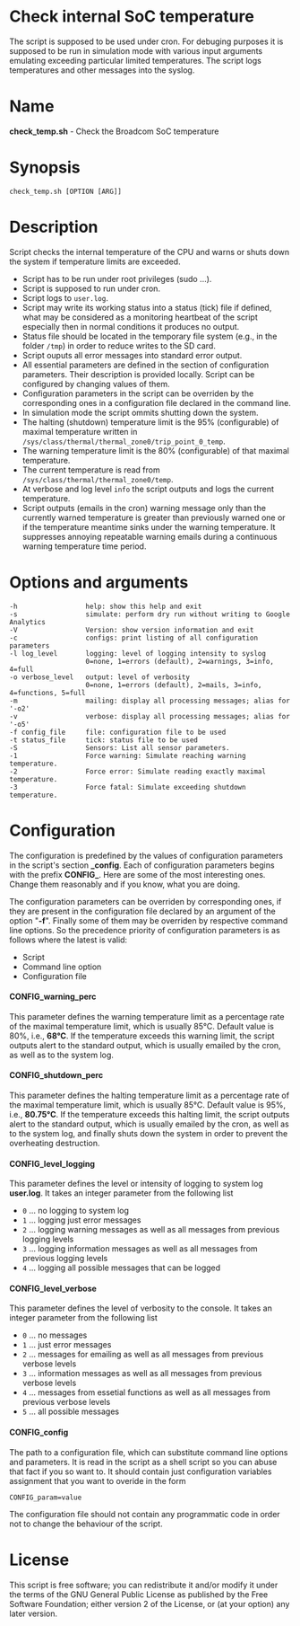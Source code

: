 Check internal SoC temperature
=====
The script is supposed to be used under cron. For debuging purposes
it is supposed to be run in simulation mode with various input arguments
emulating exceeding particular limited temperatures.
The script logs temperatures and other messages into the syslog.

Name
=====
**check_temp.sh** - Check the Broadcom SoC temperature

Synopsis
=====
    check_temp.sh [OPTION [ARG]]

Description
=====
Script checks the internal temperature of the CPU and warns or shuts down the system
if temperature limits are exceeded.

- Script has to be run under root privileges (sudo ...).
- Script is supposed to run under cron.
- Script logs to `user.log`.
- Script may write its working status into a status (tick) file if defined, what may
  be considered as a monitoring heartbeat of the script especially then in normal conditions
  it produces no output.
- Status file should be located in the temporary file system (e.g., in the folder `/tmp`)
  in order to reduce writes to the SD card. 
- Script ouputs all error messages into standard error output.
- All essential parameters are defined in the section of configuration parameters.
  Their description is provided locally. Script can be configured by changing values of them.
- Configuration parameters in the script can be overriden by the corresponding ones
  in a configuration file declared in the command line.
- In simulation mode the script ommits shutting down the system.
- The halting (shutdown) temperature limit is the 95% (configurable)
  of maximal temperature written in
  `/sys/class/thermal/thermal_zone0/trip_point_0_temp`. 
- The warning temperature limit is the 80% (configurable) of that maximal temperature.
- The current temperature is read from `/sys/class/thermal/thermal_zone0/temp`.
- At verbose and log level `info` the script outputs and logs the current temperature.
- Script outputs (emails in the cron) warning message only than the currently warned temperature
  is greater than previously warned one or if the temperature meantime sinks under the warning temperature.
  It suppresses annoying repeatable warning emails during a continuous warning temperature time period. 

Options and arguments
=====
    -h                 help: show this help and exit
    -s                 simulate: perform dry run without writing to Google Analytics
    -V                 Version: show version information and exit
    -c                 configs: print listing of all configuration parameters
    -l log_level       logging: level of logging intensity to syslog
                       0=none, 1=errors (default), 2=warnings, 3=info, 4=full
    -o verbose_level   output: level of verbosity
                       0=none, 1=errors (default), 2=mails, 3=info, 4=functions, 5=full
    -m                 mailing: display all processing messages; alias for '-o2'
    -v                 verbose: display all processing messages; alias for '-o5'
    -f config_file     file: configuration file to be used
    -t status_file     tick: status file to be used
    -S                 Sensors: List all sensor parameters.
    -1                 Force warning: Simulate reaching warning temperature.
    -2                 Force error: Simulate reading exactly maximal temperature.
    -3                 Force fatal: Simulate exceeding shutdown temperature.

Configuration
=====
The configuration is predefined by the values of configuration parameters in the script's
section **\_config**. Each of configuration parameters begins with the prefix **CONFIG\_**.
Here are some of the most interesting ones. Change them reasonably and if you know, what
you are doing.

The configuration parameters can be overriden by corresponding ones, if they are present
in the configuration file declared by an argument of the option "**-f**". Finally some of them
may be overriden by respective command line options. So the precedence priority
of configuration parameters is as follows where the latest is valid:

- Script
- Command line option
- Configuration file

#### CONFIG\_warning_perc
This parameter defines the warning temperature limit as a percentage rate of the maximal
temperature limit, which is usually 85°C. Default value is 80%, i.e., **68°C**.
If the temperature exceeds this warning limit, the script outputs alert
to the standard output, which is usually emailed by the cron, as well as to the system log.

#### CONFIG\_shutdown_perc
This parameter defines the halting temperature limit as a percentage rate of the maximal
temperature limit, which is usually 85°C. Default value is 95%, i.e., **80.75°C**.
If the temperature exceeds this halting limit, the script outputs alert
to the standard output, which is usually emailed by the cron, as well as to the system log,
and finally shuts down the system in order to prevent the overheating destruction.

#### CONFIG\_level_logging
This parameter defines the level or intensity of logging to system log **user.log**. It takes
an integer parameter from the following list

- `0` ... no logging to system log
- `1` ... logging just error messages
- `2` ... logging warning messages as well as all messages from previous logging levels
- `3` ... logging information messages as well as all messages from previous logging levels
- `4` ... logging all possible messages that can be logged

#### CONFIG\_level_verbose
This parameter defines the level of verbosity to the console. It takes an integer parameter
from the following list

- `0` ... no messages
- `1` ... just error messages
- `2` ... messages for emailing as well as all messages from previous verbose levels
- `3` ... information messages as well as all messages from previous verbose levels
- `4` ... messages from essetial functions as well as all messages from previous verbose levels
- `5` ... all possible messages

#### CONFIG_config
The path to a configuration file, which can substitute command line options and parameters.
It is read in the script as a shell script so you can abuse that fact if you so want to.
It should contain just configuration variables assignment that you want to overide in the form

    CONFIG_param=value

The configuration file should not contain any programmatic code in order not to change the behaviour
of the script.

License
=====
This script is free software; you can redistribute it and/or modify
it under the terms of the GNU General Public License as published by
the Free Software Foundation; either version 2 of the License, or
(at your option) any later version.

